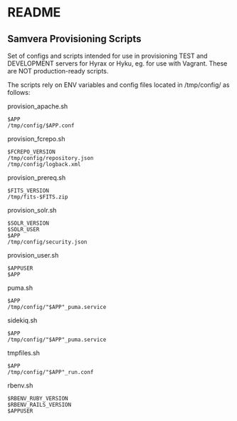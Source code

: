 # README #

## Samvera Provisioning Scripts ##

Set of configs and scripts intended for use in provisioning TEST and DEVELOPMENT servers for Hyrax or Hyku, eg. for use with Vagrant. These are NOT production-ready scripts.

The scripts rely on ENV variables and config files located in /tmp/config/ as follows:

provision_apache.sh

```
$APP
/tmp/config/$APP.conf
```

provision_fcrepo.sh

```
$FCREPO_VERSION
/tmp/config/repository.json
/tmp/config/logback.xml
```

provision_prereq.sh

```
$FITS_VERSION
/tmp/fits-$FITS.zip
```

provision_solr.sh

```
$SOLR_VERSION
$SOLR_USER
$APP
/tmp/config/security.json
```

provision_user.sh

```
$APPUSER
$APP
```

puma.sh

```
$APP
/tmp/config/"$APP"_puma.service
```

sidekiq.sh

```
$APP
/tmp/config/"$APP"_puma.service
```

tmpfiles.sh

```
$APP
/tmp/config/"$APP"_run.conf
```

rbenv.sh

```
$RBENV_RUBY_VERSION
$RBENV_RAILS_VERSION
$APPUSER
```

